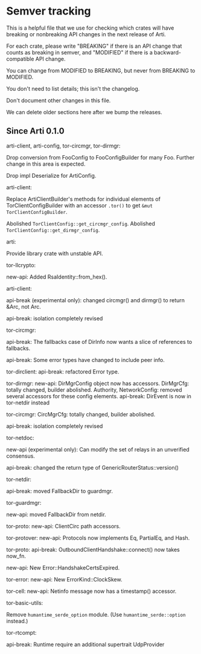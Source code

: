 # Semver tracking

This is a helpful file that we use for checking which crates will have
breaking or nonbreaking API changes in the next release of Arti.

For each crate, please write "BREAKING" if there is an API change that counts
as breaking in semver, and "MODIFIED" if there is a backward-compatible API
change.

You can change from MODIFIED to BREAKING, but never from BREAKING to
MODIFIED.

You don't need to list details; this isn't the changelog.

Don't document other changes in this file.

We can delete older sections here after we bump the releases.


## Since Arti 0.1.0

arti-client, arti-config, tor-circmgr, tor-dirmgr:

  Drop conversion from FooConfig to FooConfigBuilder for many Foo.
  Further change in this area is expected.

  Drop impl Deserialize for ArtiConfig.

arti-client:

  Replace ArtiClientBuilder's methods for individual elements of TorClientConfigBuilder
  with an accessor `.tor()` to get `&mut TorClientConfigBuilder`.

  Abolished `TorClientConfig::get_circmgr_config`.
  Abolished `TorClientConfig::get_dirmgr_config`.

arti:

  Provide library crate with unstable API.

tor-llcrypto:

  new-api: Added RsaIdentity::from\_hex().

arti-client:

  api-break (experimental only): changed circmgr() and dirmgr() to return
  &Arc, not Arc.

  api-break: isolation completely revised

tor-circmgr:

  api-break: The fallbacks case of DirInfo now wants a slice of references to
  fallbacks.

  api-break: Some error types have changed to include peer info.

tor-dirclient:
  api-break: refactored Error type.

tor-dirmgr:
  new-api: DirMgrConfig object now has accessors.
  DirMgrCfg: totally changed, builder abolished.
  Authority, NetworkConfig: removed several accessors for these config elements.
  api-break: DirEvent is now in tor-netdir instead

tor-circmgr:
  CircMgrCfg: totally changed, builder abolished.

  api-break: isolation completely revised

tor-netdoc:

  new-api (experimental only): Can modify the set of relays in an unverified
  consensus.

  api-break: changed the return type of GenericRouterStatus::version()

tor-netdir:

   api-break: moved FallbackDir to guardmgr.

tor-guardmgr:

   new-api: moved FallbackDir from netdir.

tor-proto:
  new-api: ClientCirc path accessors.

tor-protover:
  new-api: Protocols now implements Eq, PartialEq, and Hash.

tor-proto:
  api-break: OutboundClientHandshake::connect() now takes now_fn.

  new-api: New Error::HandshakeCertsExpired.

tor-error:
  new-api: New ErrorKind::ClockSkew.

tor-cell:
  new-api: Netinfo message now has a timestamp() accessor.

tor-basic-utils:

  Remove `humantime_serde_option` module.
  (Use `humantime_serde::option` instead.)

tor-rtcompt:

  api-break: Runtime require an additional supertrait UdpProvider

